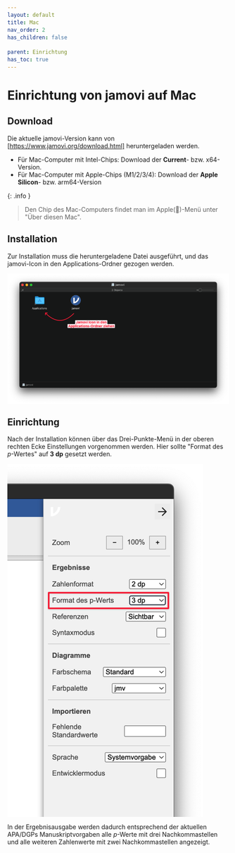 ```yaml
---
layout: default
title: Mac
nav_order: 2
has_children: false

parent: Einrichtung
has_toc: true
---
```

# Einrichtung von jamovi auf Mac
## Download
Die aktuelle jamovi-Version kann von [https://www.jamovi.org/download.html] heruntergeladen werden.

- Für Mac-Computer mit Intel-Chips: Download der **Current**- bzw. x64-Version.<br>
- Für Mac-Computer mit Apple-Chips (M1/2/3/4): Download der **Apple Silicon**- bzw. arm64-Version

{: .info }
> Den Chip des Mac-Computers findet man im Apple()-Menü unter "Über diesen Mac".

## Installation
Zur Installation muss die heruntergeladene Datei ausgeführt, und das jamovi-Icon in den Applications-Ordner gezogen werden.

<!--Bild als html, damit es bei Klick groß in neuem Tab geöffnet wird-->
<a href="./pics/02_02_01.png" target="_blank">
  <img align="center" src="./pics/02_02_01.png"/>
</a>

<!--![Installation jamovi Mac](./pics/02_02_01.png)-->

## Einrichtung
Nach der Installation können über das Drei-Punkte-Menü in der oberen rechten Ecke Einstellungen vorgenommen werden.
Hier sollte "Format des _p_-Wertes" auf **3 dp** gesetzt werden.

<!--![Einrichtung jamovi Mac](./pics/02_02_02.png)-->

<a href="./pics/02_02_02.png" target="_blank">
  <img align="center" src="./pics/02_02_02.png"/>
</a>

In der Ergebnisausgabe werden dadurch entsprechend der aktuellen APA/DGPs Manuskriptvorgaben alle _p_-Werte mit drei Nachkommastellen und alle weiteren Zahlenwerte mit zwei Nachkommastellen angezeigt.


[https://www.jamovi.org/download.html]: https://www.jamovi.org/download.html